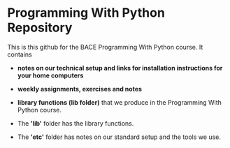 # Programming With Python Repository

This is this github for the BACE Programming With Python course. It contains
+ **notes on our technical setup and links for installation instructions for your home computers**
+ **weekly assignments, exercises and notes**
+ **library functions (lib folder)** that we produce in the Programming With Python course. 

+ The **'lib'** folder has the library functions. 
+ The **'etc'** folder has notes on our standard setup and the tools we use.  

